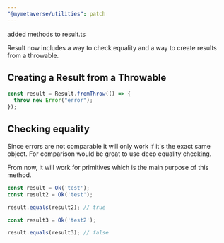 ```yaml
---
"@mymetaverse/utilities": patch
---
```


added methods to result.ts

Result now includes a way to check equality and a way to create results
from a throwable.


## Creating a Result from a Throwable

```typescript
const result = Result.fromThrow(() => {
  throw new Error("error");
});
```

## Checking equality

Since errors are not comparable it will only work if it's the exact same object.
For comparison would be great to use deep equality checking.

From now, it will work for primitives which is the main purpose of this method.

```typescript
const result = Ok('test');
const result2 = Ok('test');

result.equals(result2); // true

const result3 = Ok('test2');

result.equals(result3); // false
```
